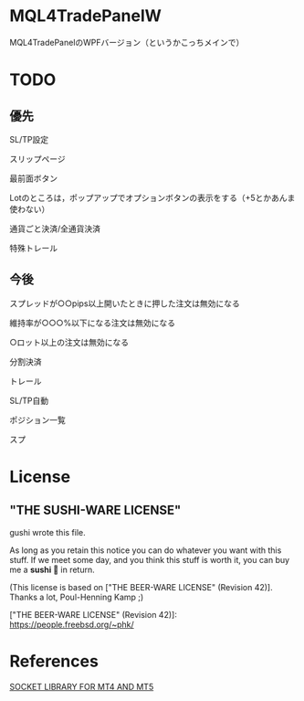 # MQL4TradePanelW

MQL4TradePanelのWPFバージョン（というかこっちメインで）

# TODO

## 優先

SL/TP設定

スリップページ

最前面ボタン

Lotのところは，ポップアップでオプションボタンの表示をする（+5とかあんま使わない）

通貨ごと決済/全通貨決済

特殊トレール

## 今後

スプレッドが○○pips以上開いたときに押した注文は無効になる

維持率が○○○%以下になる注文は無効になる

○ロット以上の注文は無効になる

分割決済

トレール

SL/TP自動

ポジション一覧

スプ

# License
## "THE SUSHI-WARE LICENSE"

gushi wrote this file.

As long as you retain this notice you can do whatever you want
with this stuff. If we meet some day, and you think this stuff
is worth it, you can buy me a **sushi 🍣** in return.

(This license is based on ["THE BEER-WARE LICENSE" (Revision 42)].
 Thanks a lot, Poul-Henning Kamp ;)

​["THE BEER-WARE LICENSE" (Revision 42)]: https://people.freebsd.org/~phk/

# References
[SOCKET LIBRARY FOR MT4 AND MT5](https://www.mql5.com/en/blogs/post/706665)
